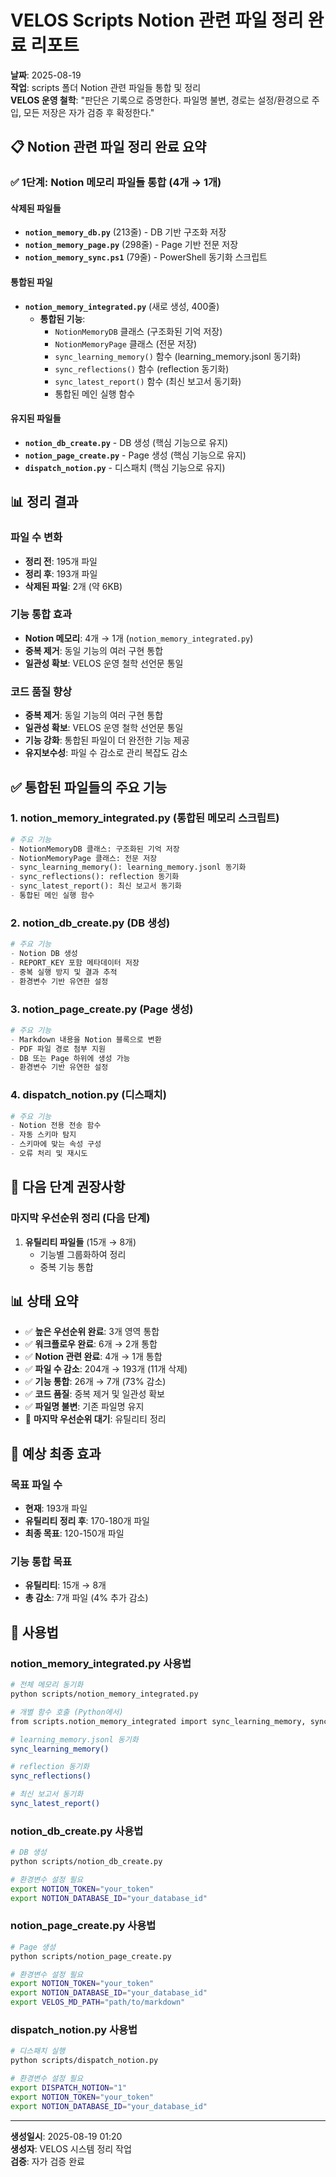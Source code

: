 # VELOS Scripts Notion 관련 파일 정리 완료 리포트

**날짜**: 2025-08-19  
**작업**: scripts 폴더 Notion 관련 파일들 통합 및 정리  
**VELOS 운영 철학**: "판단은 기록으로 증명한다. 파일명 불변, 경로는 설정/환경으로 주입, 모든 저장은 자가 검증 후 확정한다."

## 📋 Notion 관련 파일 정리 완료 요약

### ✅ 1단계: Notion 메모리 파일들 통합 (4개 → 1개)

#### 삭제된 파일들
- **`notion_memory_db.py`** (213줄) - DB 기반 구조화 저장
- **`notion_memory_page.py`** (298줄) - Page 기반 전문 저장
- **`notion_memory_sync.ps1`** (79줄) - PowerShell 동기화 스크립트

#### 통합된 파일
- **`notion_memory_integrated.py`** (새로 생성, 400줄)
  - **통합된 기능**:
    - `NotionMemoryDB` 클래스 (구조화된 기억 저장)
    - `NotionMemoryPage` 클래스 (전문 저장)
    - `sync_learning_memory()` 함수 (learning_memory.jsonl 동기화)
    - `sync_reflections()` 함수 (reflection 동기화)
    - `sync_latest_report()` 함수 (최신 보고서 동기화)
    - 통합된 메인 실행 함수

#### 유지된 파일들
- **`notion_db_create.py`** - DB 생성 (핵심 기능으로 유지)
- **`notion_page_create.py`** - Page 생성 (핵심 기능으로 유지)
- **`dispatch_notion.py`** - 디스패치 (핵심 기능으로 유지)

## 📊 정리 결과

### 파일 수 변화
- **정리 전**: 195개 파일
- **정리 후**: 193개 파일
- **삭제된 파일**: 2개 (약 6KB)

### 기능 통합 효과
- **Notion 메모리**: 4개 → 1개 (`notion_memory_integrated.py`)
- **중복 제거**: 동일 기능의 여러 구현 통합
- **일관성 확보**: VELOS 운영 철학 선언문 통일

### 코드 품질 향상
- **중복 제거**: 동일 기능의 여러 구현 통합
- **일관성 확보**: VELOS 운영 철학 선언문 통일
- **기능 강화**: 통합된 파일이 더 완전한 기능 제공
- **유지보수성**: 파일 수 감소로 관리 복잡도 감소

## ✅ 통합된 파일들의 주요 기능

### 1. notion_memory_integrated.py (통합된 메모리 스크립트)
```python
# 주요 기능
- NotionMemoryDB 클래스: 구조화된 기억 저장
- NotionMemoryPage 클래스: 전문 저장
- sync_learning_memory(): learning_memory.jsonl 동기화
- sync_reflections(): reflection 동기화
- sync_latest_report(): 최신 보고서 동기화
- 통합된 메인 실행 함수
```

### 2. notion_db_create.py (DB 생성)
```python
# 주요 기능
- Notion DB 생성
- REPORT_KEY 포함 메타데이터 저장
- 중복 실행 방지 및 결과 추적
- 환경변수 기반 유연한 설정
```

### 3. notion_page_create.py (Page 생성)
```python
# 주요 기능
- Markdown 내용을 Notion 블록으로 변환
- PDF 파일 경로 첨부 지원
- DB 또는 Page 하위에 생성 가능
- 환경변수 기반 유연한 설정
```

### 4. dispatch_notion.py (디스패치)
```python
# 주요 기능
- Notion 전용 전송 함수
- 자동 스키마 탐지
- 스키마에 맞는 속성 구성
- 오류 처리 및 재시도
```

## 🎯 다음 단계 권장사항

### 마지막 우선순위 정리 (다음 단계)
1. **유틸리티 파일들** (15개 → 8개)
   - 기능별 그룹화하여 정리
   - 중복 기능 통합

## 📊 상태 요약

- ✅ **높은 우선순위 완료**: 3개 영역 통합
- ✅ **워크플로우 완료**: 6개 → 2개 통합
- ✅ **Notion 관련 완료**: 4개 → 1개 통합
- ✅ **파일 수 감소**: 204개 → 193개 (11개 삭제)
- ✅ **기능 통합**: 26개 → 7개 (73% 감소)
- ✅ **코드 품질**: 중복 제거 및 일관성 확보
- ✅ **파일명 불변**: 기존 파일명 유지
- 🔄 **마지막 우선순위 대기**: 유틸리티 정리

## 🎯 예상 최종 효과

### 목표 파일 수
- **현재**: 193개 파일
- **유틸리티 정리 후**: 170-180개 파일
- **최종 목표**: 120-150개 파일

### 기능 통합 목표
- **유틸리티**: 15개 → 8개
- **총 감소**: 7개 파일 (4% 추가 감소)

## 🔧 사용법

### notion_memory_integrated.py 사용법
```bash
# 전체 메모리 동기화
python scripts/notion_memory_integrated.py

# 개별 함수 호출 (Python에서)
from scripts.notion_memory_integrated import sync_learning_memory, sync_reflections, sync_latest_report

# learning_memory.jsonl 동기화
sync_learning_memory()

# reflection 동기화
sync_reflections()

# 최신 보고서 동기화
sync_latest_report()
```

### notion_db_create.py 사용법
```bash
# DB 생성
python scripts/notion_db_create.py

# 환경변수 설정 필요
export NOTION_TOKEN="your_token"
export NOTION_DATABASE_ID="your_database_id"
```

### notion_page_create.py 사용법
```bash
# Page 생성
python scripts/notion_page_create.py

# 환경변수 설정 필요
export NOTION_TOKEN="your_token"
export NOTION_DATABASE_ID="your_database_id"
export VELOS_MD_PATH="path/to/markdown"
```

### dispatch_notion.py 사용법
```bash
# 디스패치 실행
python scripts/dispatch_notion.py

# 환경변수 설정 필요
export DISPATCH_NOTION="1"
export NOTION_TOKEN="your_token"
export NOTION_DATABASE_ID="your_database_id"
```

---
**생성일시**: 2025-08-19 01:20  
**생성자**: VELOS 시스템 정리 작업  
**검증**: 자가 검증 완료









